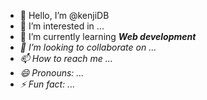 - 👋 Hello, I’m @kenjiDB
- 👀 I’m interested in ...
- 🌱 I’m currently learning <strong><i>Web development<i></strong>
- 💞️ I’m looking to collaborate on ...
- 📫 How to reach me ...
- 😄 Pronouns: ...
- ⚡ Fun fact: ...

<!---
kenjiDB/kenjiDB is a ✨ special ✨ repository because its `README.md` (this file) appears on your GitHub profile.
You can click the Preview link to take a look at your changes.
--->
